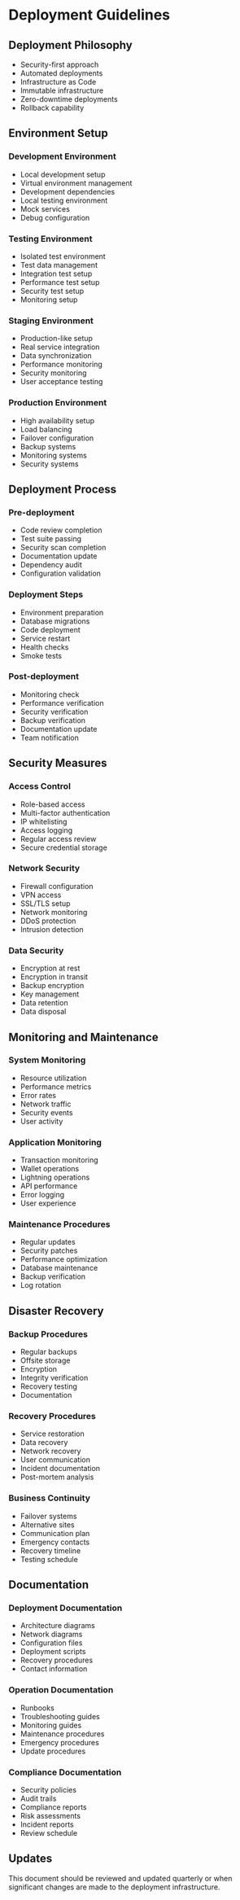 # Deployment Guidelines

## Deployment Philosophy
- Security-first approach
- Automated deployments
- Infrastructure as Code
- Immutable infrastructure
- Zero-downtime deployments
- Rollback capability

## Environment Setup

### Development Environment
- Local development setup
- Virtual environment management
- Development dependencies
- Local testing environment
- Mock services
- Debug configuration

### Testing Environment
- Isolated test environment
- Test data management
- Integration test setup
- Performance test setup
- Security test setup
- Monitoring setup

### Staging Environment
- Production-like setup
- Real service integration
- Data synchronization
- Performance monitoring
- Security monitoring
- User acceptance testing

### Production Environment
- High availability setup
- Load balancing
- Failover configuration
- Backup systems
- Monitoring systems
- Security systems

## Deployment Process

### Pre-deployment
- Code review completion
- Test suite passing
- Security scan completion
- Documentation update
- Dependency audit
- Configuration validation

### Deployment Steps
- Environment preparation
- Database migrations
- Code deployment
- Service restart
- Health checks
- Smoke tests

### Post-deployment
- Monitoring check
- Performance verification
- Security verification
- Backup verification
- Documentation update
- Team notification

## Security Measures

### Access Control
- Role-based access
- Multi-factor authentication
- IP whitelisting
- Access logging
- Regular access review
- Secure credential storage

### Network Security
- Firewall configuration
- VPN access
- SSL/TLS setup
- Network monitoring
- DDoS protection
- Intrusion detection

### Data Security
- Encryption at rest
- Encryption in transit
- Backup encryption
- Key management
- Data retention
- Data disposal

## Monitoring and Maintenance

### System Monitoring
- Resource utilization
- Performance metrics
- Error rates
- Network traffic
- Security events
- User activity

### Application Monitoring
- Transaction monitoring
- Wallet operations
- Lightning operations
- API performance
- Error logging
- User experience

### Maintenance Procedures
- Regular updates
- Security patches
- Performance optimization
- Database maintenance
- Backup verification
- Log rotation

## Disaster Recovery

### Backup Procedures
- Regular backups
- Offsite storage
- Encryption
- Integrity verification
- Recovery testing
- Documentation

### Recovery Procedures
- Service restoration
- Data recovery
- Network recovery
- User communication
- Incident documentation
- Post-mortem analysis

### Business Continuity
- Failover systems
- Alternative sites
- Communication plan
- Emergency contacts
- Recovery timeline
- Testing schedule

## Documentation

### Deployment Documentation
- Architecture diagrams
- Network diagrams
- Configuration files
- Deployment scripts
- Recovery procedures
- Contact information

### Operation Documentation
- Runbooks
- Troubleshooting guides
- Monitoring guides
- Maintenance procedures
- Emergency procedures
- Update procedures

### Compliance Documentation
- Security policies
- Audit trails
- Compliance reports
- Risk assessments
- Incident reports
- Review schedule

## Updates
This document should be reviewed and updated quarterly or when significant changes are made to the deployment infrastructure. 